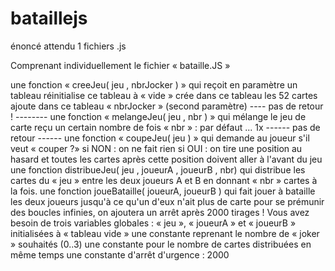 # bataillejs
énoncé
attendu 1 fichiers .js

Comprenant individuellement le fichier « bataille.JS » 

une fonction « creeJeu( jeu , nbrJocker ) » qui reçoit en paramètre un tableau
réinitialise ce tableau à  « vide » 
crée dans ce tableau les 52 cartes 
ajoute dans ce tableau « nbrJocker » (second paramètre)
---- pas de retour ! --------
une fonction « melangeJeu( jeu , nbr ) » 
qui mélange le jeu de carte reçu un certain nombre de fois « nbr » : par défaut ... 1x
------ pas de retour ------
une fonction « coupeJeu( jeu ) »
qui demande au joueur s'il veut « couper  ?»
si NON : on ne fait rien
si OUI : on tire une position au hasard et toutes les cartes après cette position doivent aller à l'avant du jeu
 une fonction distribueJeu( jeu , joueurA , joueurB , nbr) 
qui distribue les cartes du  « jeu » entre les deux joueurs A et B
en donnant « nbr » cartes à la fois. 
une fonction joueBataille( joueurA, joueurB )
qui fait jouer à bataille les deux joueurs jusqu'à ce qu'un d'eux n'ait plus de carte
pour se prémunir des boucles infinies, on ajoutera un arrêt après 2000 tirages !
Vous avez besoin de
trois variables globales : « jeu », « joueurA » et  « joueurB » initialisées à « tableau vide »
une constante reprenant le nombre de « joker » souhaités (0..3)
une constante pour le nombre de cartes distribuées en même temps
une constante d'arrêt d'urgence  :  2000
